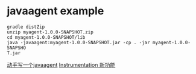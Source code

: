 # javaagent example

```shell
gradle distZip
unzip myagent-1.0.0-SNAPSHOT.zip
cd myagent-1.0.0-SNAPSHOT/lib
java -javaagent:myagent-1.0.0-SNAPSHOT.jar -cp . -jar myagent-1.0.0-SNAPSHO
T.jar
```

[动手写一个javaagent](https://www.jianshu.com/p/1ca23d884e7f)
[Instrumentation 新功能](https://www.ibm.com/developerworks/cn/java/j-lo-jse61/index.html)
